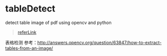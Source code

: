 # tableDetect

detect table image of pdf using opencv and python

> [referLink](http://answers.opencv.org/question/63847/how-to-extract-tables-from-an-image/)

表格检测
参考：http://answers.opencv.org/question/63847/how-to-extract-tables-from-an-image/
